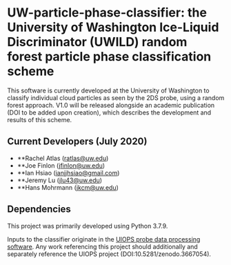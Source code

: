 # UW-particle-phase-classifier: the University of Washington Ice-Liquid Discriminator (UWILD) random forest particle phase classification scheme

This software is currently developed at the University of Washington to classify individual cloud particles as seen by the 2DS probe, using a random forest approach. V1.0 will be released alongside an academic publication (DOI to be added upon creation), which describes the development and results of this scheme. 



## Current Developers (July 2020)
- **Rachel Atlas (ratlas@uw.edu)
- **Joe Finlon (jfinlon@uw.edu)
- **Ian Hsiao (ianjjhsiao@gmail.com)
- **Jeremy Lu (jlu43@uw.edu)
- **Hans Mohrmann (jkcm@uw.edu)

## Dependencies
This project was primarily developed using Python 3.7.9. 


Inputs to the classifier originate in the [UIOPS probe data processing software](https://github.com/joefinlon/UIOPS). Any work referencing this project should additionally and separately reference the UIOPS project (DOI:10.5281/zenodo.3667054). 
